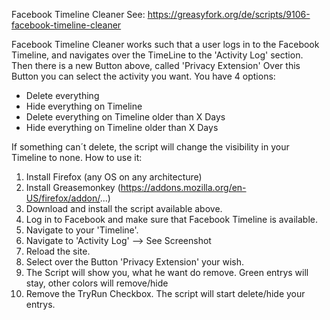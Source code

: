 Facebook Timeline Cleaner
See: https://greasyfork.org/de/scripts/9106-facebook-timeline-cleaner

Facebook Timeline Cleaner works such that a user logs in to the Facebook Timeline, and navigates over the TimeLine to the 'Activity Log' section.
Then there is a new Button above, called 'Privacy Extension'
Over this Button you can select the activity you want.
You have 4 options:

* Delete everything
* Hide everything on Timeline
* Delete everything on Timeline older than X Days
* Hide everything on Timeline older than X Days

If something can´t delete, the script will change the visibility in your Timeline to none.
How to use it:

1. Install Firefox (any OS on any architecture)
2. Install Greasemonkey (https://addons.mozilla.org/en-US/firefox/addon/...)
3. Download and install the script available above.
4. Log in to Facebook and make sure that Facebook Timeline is available.
5. Navigate to your 'Timeline'.
6. Navigate to 'Activity Log' --> See Screenshot
7. Reload the site.
8. Select over the Button 'Privacy Extension' your wish.
9. The Script will show you, what he want do remove. Green entrys will stay, other colors will remove/hide
10. Remove the TryRun Checkbox. The script will start delete/hide your entrys.
